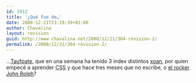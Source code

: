 ```yaml
---
id: 1912
title: '¿Qué fue de…'
date: 2008-12-21T23:19:39+02:00
author: Chavalina
layout: revision
guid: http://www.chavalina.net/2008/12/21/304-revision-2/
permalink: /2008/12/21/304-revision-2/
---
```

…<a href="http://www.taufpate.com/" target="_blank">Taufpate</a>, que en una semana ha tenido 3 index distintos <a href="http://toxico.bitacoras.com/" target="_blank">xoan</a>, por quien empecé a aprender <acronym title="Cascade Style Sheets">CSS</acronym> y que hace tres meses que no escribe, o <a href="http://www.trovadores.org/salvaje/" target="_blank">el rocker John Rolph</a>?